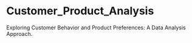 # Customer_Product_Analysis
Exploring Customer Behavior and Product Preferences: A Data Analysis Approach.
